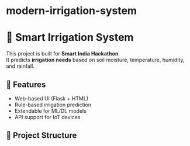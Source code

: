 # modern-irrigation-system
# 🌱 Smart Irrigation System

This project is built for **Smart India Hackathon**.  
It predicts **irrigation needs** based on soil moisture, temperature, humidity, and rainfall.

## 🚀 Features
- Web-based UI (Flask + HTML)
- Rule-based irrigation prediction
- Extendable for ML/DL models
- API support for IoT devices

## 📂 Project Structure
